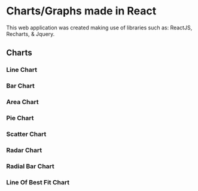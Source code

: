 # Charts/Graphs made in React
 
This web application was created making use of libraries such as: ReactJS, Recharts, & Jquery.

## Charts

### Line Chart

### Bar Chart

### Area Chart

### Pie Chart

### Scatter Chart

### Radar Chart

### Radial Bar Chart

### Line Of Best Fit Chart

